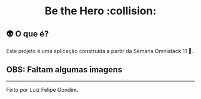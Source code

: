 <h1 align="center">
  Be the Hero :collision:
</h1>

## :alien: O que é?
Este projeto é uma aplicação construída a partir da Semana Omnistack 11 :rocket:.

## OBS: Faltam algumas imagens

---
Feito por Luiz Felipe Gondim.
